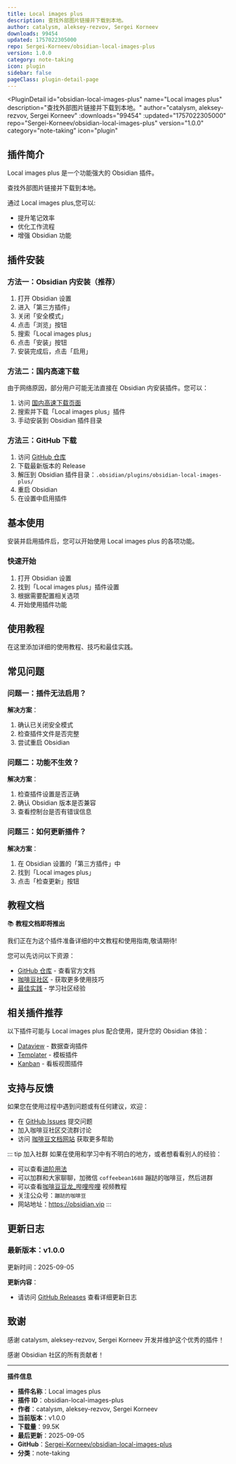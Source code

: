 ```yaml
---
title: Local images plus
description: 查找外部图片链接并下载到本地。
author: catalysm, aleksey-rezvov, Sergei Korneev
downloads: 99454
updated: 1757022305000
repo: Sergei-Korneev/obsidian-local-images-plus
version: 1.0.0
category: note-taking
icon: plugin
sidebar: false
pageClass: plugin-detail-page
---
```


<PluginDetail
  id="obsidian-local-images-plus"
  name="Local images plus"
  description="查找外部图片链接并下载到本地。"
  author="catalysm, aleksey-rezvov, Sergei Korneev"
  :downloads="99454"
  :updated="1757022305000"
  repo="Sergei-Korneev/obsidian-local-images-plus"
  version="1.0.0"
  category="note-taking"
  icon="plugin"
>

<!-- AUTO_GENERATED_START -->
## 插件简介

Local images plus 是一个功能强大的 Obsidian 插件。

查找外部图片链接并下载到本地。

通过 Local images plus,您可以:

- 提升笔记效率
- 优化工作流程
- 增强 Obsidian 功能

<!-- AUTO_GENERATED_END -->

<!-- AUTO_GENERATED_START -->
## 插件安装

### 方法一：Obsidian 内安装（推荐）

1. 打开 Obsidian 设置
2. 进入「第三方插件」
3. 关闭「安全模式」
4. 点击「浏览」按钮
5. 搜索「Local images plus」
6. 点击「安装」按钮
7. 安装完成后，点击「启用」

### 方法二：国内高速下载

由于网络原因，部分用户可能无法直接在 Obsidian 内安装插件。您可以：

1. 访问 [国内高速下载页面](/zh/documentation/obsidian-plugins-download.html)
2. 搜索并下载「Local images plus」插件
3. 手动安装到 Obsidian 插件目录

### 方法三：GitHub 下载

1. 访问 [GitHub 仓库](https://github.com/Sergei-Korneev/obsidian-local-images-plus)
2. 下载最新版本的 Release
3. 解压到 Obsidian 插件目录：`.obsidian/plugins/obsidian-local-images-plus/`
4. 重启 Obsidian
5. 在设置中启用插件

## 基本使用

安装并启用插件后，您可以开始使用 Local images plus 的各项功能。

### 快速开始

1. 打开 Obsidian 设置
2. 找到「Local images plus」插件设置
3. 根据需要配置相关选项
4. 开始使用插件功能

<!-- AUTO_GENERATED_END -->

<!-- CUSTOM_CONTENT_START:tutorial -->
## 使用教程

在这里添加详细的使用教程、技巧和最佳实践。

<!-- CUSTOM_CONTENT_END:tutorial -->

<!-- SHARED_CONTENT_START -->
## 常见问题

### 问题一：插件无法启用？

**解决方案**：
1. 确认已关闭安全模式
2. 检查插件文件是否完整
3. 尝试重启 Obsidian

### 问题二：功能不生效？

**解决方案**：
1. 检查插件设置是否正确
2. 确认 Obsidian 版本是否兼容
3. 查看控制台是否有错误信息

### 问题三：如何更新插件？

**解决方案**：
1. 在 Obsidian 设置的「第三方插件」中
2. 找到「Local images plus」
3. 点击「检查更新」按钮

## 教程文档

📚 **教程文档即将推出**

我们正在为这个插件准备详细的中文教程和使用指南,敬请期待!

您可以先访问以下资源：
- [GitHub 仓库](https://github.com/Sergei-Korneev/obsidian-local-images-plus) - 查看官方文档
- [咖啡豆社区](/zh/bases/) - 获取更多使用技巧
- [最佳实践](/zh/best-practices/) - 学习社区经验

## 相关插件推荐

以下插件可能与 Local images plus 配合使用，提升您的 Obsidian 体验：

- [Dataview](/zh/plugins/dataview.html) - 数据查询插件
- [Templater](/zh/plugins/templater-obsidian.html) - 模板插件
- [Kanban](/zh/plugins/obsidian-kanban.html) - 看板视图插件

## 支持与反馈

如果您在使用过程中遇到问题或有任何建议，欢迎：

- 在 [GitHub Issues](https://github.com/Sergei-Korneev/obsidian-local-images-plus/issues) 提交问题
- 加入咖啡豆社区交流群讨论
- 访问 [咖啡豆文档网站](https://obsidian.vip) 获取更多帮助

::: tip 加入社群
如果在使用和学习中有不明白的地方，或者想看看别人的经验：
- 可以查看[进阶用法](/zh/advanced)
- 可以加群和大家聊聊，加微信 `coffeebean1688` 蹦跶的咖啡豆，然后进群
- 可以查看[咖啡豆豆龙_哔哩哔哩](https://space.bilibili.com/618777356) 视频教程
- 关注公众号：`蹦跶的咖啡豆`
- 网站地址：https://obsidian.vip
:::
<!-- SHARED_CONTENT_END -->

<!-- AUTO_GENERATED_START -->
## 更新日志

### 最新版本：v1.0.0

更新时间：2025-09-05

**更新内容**：
- 请访问 [GitHub Releases](https://github.com/Sergei-Korneev/obsidian-local-images-plus/releases) 查看详细更新日志

## 致谢

感谢 catalysm, aleksey-rezvov, Sergei Korneev 开发并维护这个优秀的插件！

感谢 Obsidian 社区的所有贡献者！

---

**插件信息**
- **插件名称**：Local images plus
- **插件 ID**：obsidian-local-images-plus
- **作者**：catalysm, aleksey-rezvov, Sergei Korneev
- **当前版本**：v1.0.0
- **下载量**：99.5K
- **最后更新**：2025-09-05
- **GitHub**：[Sergei-Korneev/obsidian-local-images-plus](https://github.com/Sergei-Korneev/obsidian-local-images-plus)
- **分类**：note-taking
<!-- AUTO_GENERATED_END -->

</PluginDetail>

